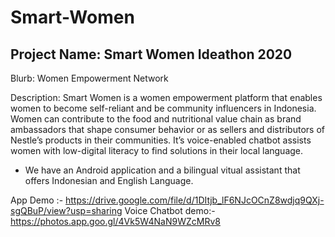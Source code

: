 # Smart-Women

## Project Name: Smart Women Ideathon 2020
 
Blurb: Women Empowerment Network
 
Description: Smart Women is a women empowerment platform that enables women to become self-reliant and be community influencers in Indonesia. Women can contribute to the food and nutritional value chain as brand ambassadors that shape consumer behavior or as sellers and distributors of Nestle’s products in their communities. It’s voice-enabled chatbot assists women with low-digital literacy to find solutions in their local language. 

- We have an Android application and a bilingual vitual assistant that offers Indonesian and English Language.

App Demo :- https://drive.google.com/file/d/1DItjb_lF6NJcOCnZ8wdjq9QXj-sgQBuP/view?usp=sharing 
Voice Chatbot demo:- https://photos.app.goo.gl/4Vk5W4NaN9WZcMRv8
